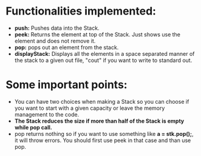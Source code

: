 # Functionalities implemented:
* <b>push:</b> Pushes data into the Stack. 
* <b>peek:</b> Returns the element at top of the Stack. Just shows use the element and does not remove it.
* <b>pop:</b> pops out an element from the stack. 
* <b>displayStack:</b> Displays all the elements in a space separated manner of the stack to a given out file, "cout" if you want to write to standard out. 

# Some important points:
* You can have two choices when making a Stack so you can choose if you want to start with a given capacity or leave the memory management to the code. 
* <b>The Stack reduces the size if more than half of the Stack is empty while pop call.</b>
* pop returns nothing so if you want to use something like <b>a = stk.pop();</b>, it will throw errors. You should first use peek in that case and than use pop. 
